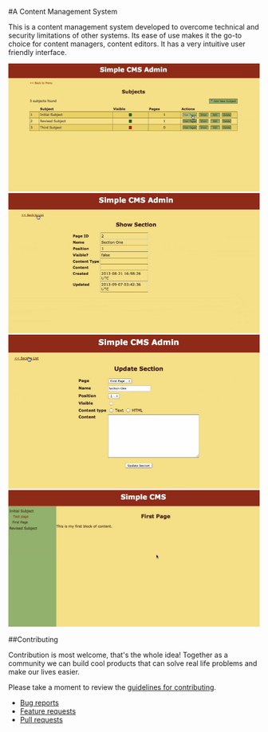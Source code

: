 #A Content Management System 

This is a content management system developed to overcome technical and security limitations of other systems. Its ease of use makes it the go-to choice for content managers, content editors. It has a very intuitive user friendly interface. 


![One](./public/One.png)
![Two](./public/Two.png)
![Three](./public/Three.png)
![Four](./public/Four.png)


##Contributing

Contribution is most welcome, that's the whole idea! Together as a community we can build cool products that can solve real life problems and make our lives easier.

Please take a moment to review the [guidelines for contributing](CONTRIBUTING.md).

* [Bug reports](CONTRIBUTING.md#bugs)
* [Feature requests](CONTRIBUTING.md#features)
* [Pull requests](CONTRIBUTING.md#pull-requests)




